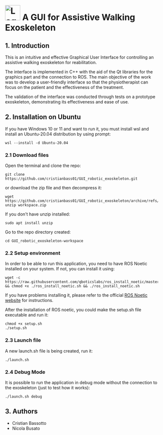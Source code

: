 # <img src="https://github.com/cristianbass01/GUI_robotic_exoskeleton/assets/72708597/bb79ef7b-30f0-4e3a-9ffb-870d1a9cd80b" alt="Logo" width="50" height="50"> A GUI for Assistive Walking Exoskeleton
## 1. Introduction
This is an intuitive and effective Graphical User Interface for controlling an assistive walking exoskeleton for reabilitation. 

The interface is implemented in C++ with the aid of the Qt libraries for the graphics part and the connection to ROS. The main objective of the work was to develop a user-friendly interface so that the physiotherapist can focus on the patient and the effectiveness of the treatment. 

The validation of the interface was conducted through tests on a prototype exoskeleton, demonstrating its effectiveness and ease of use. 

## 2. Installation on Ubuntu
If you have Windows 10 or 11 and want to run it, you must install wsl and install an Ubuntu-20.04 distribution by using prompt:
```
wsl --install -d Ubuntu-20.04
```
### 2.1 Download files
Open the terminal and clone the repo:
```
git clone https://github.com/cristianbass01/GUI_robotic_exoskeleton.git
```
or download the zip file and then decompress it:

```
wget https://github.com/cristianbass01/GUI_robotic_exoskeleton/archive/refs/heads/workspace.zip
unzip workspace.zip
```
If you don't have unzip installed:
```
sudo apt install unzip
```
Go to the repo directory created:
```
cd GUI_robotic_exoskeleton-workspace
```

### 2.2 Setup environment
In order to be able to run this application, you need to have ROS Noetic installed on your system.
If not, you can install it using:
```
wget -c https://raw.githubusercontent.com/qboticslabs/ros_install_noetic/master/ros_install_noetic.sh && chmod +x ./ros_install_noetic.sh && ./ros_install_noetic.sh
```
If you have problems installing it, please refer to the official [ROS Noetic website](http://wiki.ros.org/noetic/Installation) for instructions.

After the installation of ROS noetic, you could make the setup.sh file executable and run it:
```
chmod +x setup.sh
./setup.sh
```
### 2.3 Launch file  
A new launch.sh file is being created, run it:
```
./launch.sh
```
### 2.4 Debug Mode
It is possible to run the application in debug mode without the connection to the exoskeleton (just to test how it works):
```
./launch.sh debug
```


## 3. Authors
- Cristian Bassotto
- Nicola Busato
